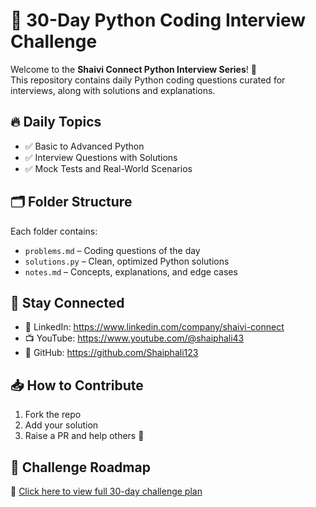 # 🐍 30-Day Python Coding Interview Challenge

Welcome to the **Shaivi Connect Python Interview Series**! 🚀  
This repository contains daily Python coding questions curated for interviews, along with solutions and explanations.

## 🔥 Daily Topics
- ✅ Basic to Advanced Python
- ✅ Interview Questions with Solutions
- ✅ Mock Tests and Real-World Scenarios

## 🗂️ Folder Structure
Each folder contains:
- `problems.md` – Coding questions of the day
- `solutions.py` – Clean, optimized Python solutions
- `notes.md` – Concepts, explanations, and edge cases

## 📢 Stay Connected
- 💼 LinkedIn: https://www.linkedin.com/company/shaivi-connect
- 📺 YouTube: https://www.youtube.com/@shaiphali43
- 🐙 GitHub: https://github.com/Shaiphali123

## 📥 How to Contribute
1. Fork the repo
2. Add your solution
3. Raise a PR and help others 💙

## 📌 Challenge Roadmap
📅 [Click here to view full 30-day challenge plan](https://shaiphali123.github.io/-30-Day-Python-Coding-Interview-Challenge/index(1).html)

